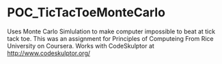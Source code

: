 # POC_TicTacToeMonteCarlo
Uses Monte Carlo Simlulation to make computer impossible to beat at tick tack toe. This was an assignment for Principles of Computeing From Rice University on Coursera. Works with CodeSkulptor at http://www.codeskulptor.org/
